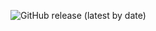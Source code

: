 ![GitHub release (latest by date)](https://img.shields.io/github/v/release/percontmx/cfdi?color=green&label=Versi%C3%B3n)